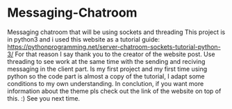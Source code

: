 # Messaging-Chatroom
Messaging chatroom that will be using sockets and threading 
This project is in python3 and i used this website as a tutorial guide:
https://pythonprogramming.net/server-chatroom-sockets-tutorial-python-3/
For that reason I say thank you to the creator of the website post.
Use threading to see work at the same time with the sending and reciving messaging in the client part.
Is my first project and my first time using python so the code part is almost a copy of the tutorial, I adapt some conditions to my own understanding. In conclution, if you want more information about the theme pls check out the link of the website on top of this. 
:) See you next time.

